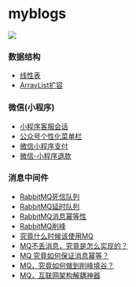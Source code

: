 # myblogs


<img src="https://qiniu.epipe.cn/photos/2020-12-01_%E5%A4%A7%E9%B9%8F%E5%8F%A4%E5%9F%8E%E4%B8%80%E6%99%AF.jpg">

<br/>
 

### 数据结构
- [线性表](https://coderpwh.net/2018/10/05/xianxingbiao/)
- [ArrayList扩容](https://coderpwh.net/2018/10/18/ArrayList/)

### 微信(小程序)
- [小程序客服会话](https://coderpwh.net/2019/04/10/xiaochengxukehuhuihua/)
- [公众号个性化菜单栏](https://coderpwh.net/2019/04/14/gongzhonghaocaidanlan/)
- [微信小程序支付](https://coderpwh.net/2019/05/15/wx-pay/)
- [微信-小程序退款](https://coderpwh.net/2019/05/19/wx-returen-money/)

### 消息中间件
- [RabbitMQ死信队列](https://coderpwh.net/2021/02/01/RabbitMQ--Dead/)
- [RabbitMQ延时队列](https://coderpwh.net/2021/02/04/RabbitMQ--time/)
- [RabbitMQ消息幂等性](https://coderpwh.net/2021/02/05/RabbitMQ--idempotence/)
- [RabbitMQ削峰](https://coderpwh.net/2021/02/05/RabbitMQ--idempotence/)
- [究竟什么时候该使用MQ ](https://mp.weixin.qq.com/s/_kXoRBAotb4GXoDTqTObYQ) 
- [MQ不丢消息，究竟是怎么实现的？](https://mp.weixin.qq.com/s/1-weXF5iL6i13IhSrrIOfg)  
- [MQ 究竟如何保证消息幂等？](https://mp.weixin.qq.com/s/lh1yLcKHDLSCatdA9EY6wQ)
- [MQ，究竟如何做到削峰填谷？](https://mp.weixin.qq.com/s/2gqajSPgwF67hrl9alRLJg)
- [MQ，互联网架构解耦神器](https://mp.weixin.qq.com/s/2PFd4xQ9F9S_9g23WtyFGw)
